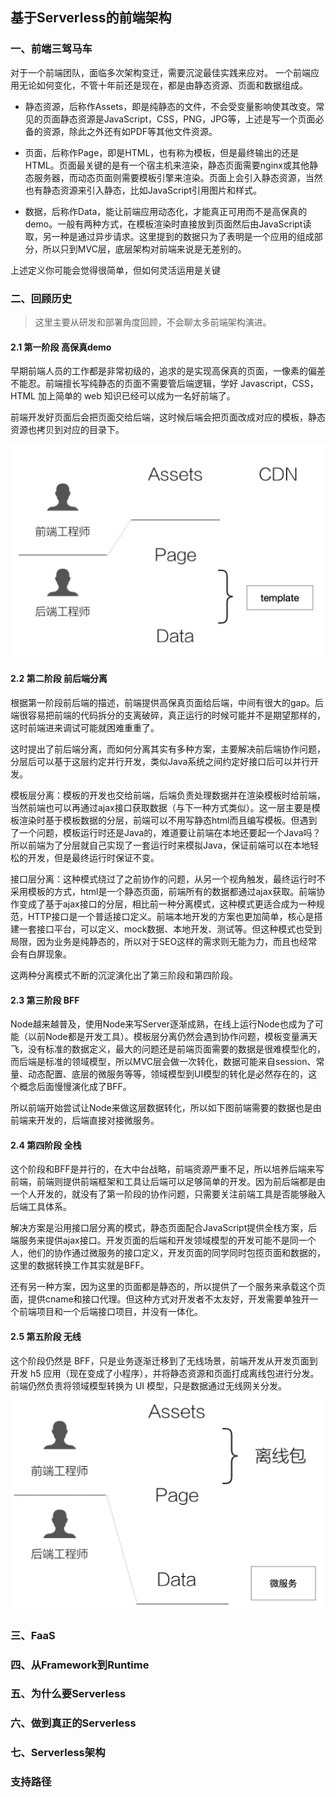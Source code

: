 ## 基于Serverless的前端架构

### 一、前端三驾马车

对于一个前端团队，面临多次架构变迁，需要沉淀最佳实践来应对。
一个前端应用无论如何变化，不管十年前还是现在，都是由静态资源、页面和数据组成。

* 静态资源，后称作Assets，即是纯静态的文件，不会受变量影响使其改变。常见的页面静态资源是JavaScript，CSS，PNG，JPG等，上述是写一个页面必备的资源，除此之外还有如PDF等其他文件资源。

* 页面，后称作Page，即是HTML，也有称为模板，但是最终输出的还是HTML。页面最关键的是有一个宿主机来渲染，静态页面需要nginx或其他静态服务器，而动态页面则需要模板引擎来渲染。页面上会引入静态资源，当然也有静态资源来引入静态，比如JavaScript引用图片和样式。

* 数据，后称作Data，能让前端应用动态化，才能真正可用而不是高保真的demo。一般有两种方式，在模板渲染时直接放到页面然后由JavaScript读取，另一种是通过异步请求。这里提到的数据只为了表明是一个应用的组成部分，所以只到MVC层，底层架构对前端来说是无差别的。

上述定义你可能会觉得很简单，但如何灵活运用是关键

### 二、回顾历史

> 这里主要从研发和部署角度回顾，不会聊太多前端架构演进。

#### 2.1 第一阶段 高保真demo

早期前端人员的工作都是非常初级的，追求的是实现高保真的页面，一像素的偏差不能忍。前端擅长写纯静态的页面不需要管后端逻辑，学好 Javascript，CSS，HTML 加上简单的 web 知识已经可以成为一名好前端了。

前端开发好页面后会把页面交给后端，这时候后端会把页面改成对应的模板，静态资源也拷贝到对应的目录下。

![以往架构](/asserts/pre-architecture.png)

#### 2.2 第二阶段 前后端分离

根据第一阶段前后端的描述，前端提供高保真页面给后端，中间有很大的gap。后端很容易把前端的代码拆分的支离破碎，真正运行的时候可能并不是期望那样的，这时前端进来调试可能就困难重重了。

这时提出了前后端分离，而如何分离其实有多种方案，主要解决前后端协作问题，分层后可以基于这层约定并行开发，类似Java系统之间约定好接口后可以并行开发。

模板层分离：模板的开发也交给前端，后端负责处理数据并在渲染模板时给前端，当然前端也可以再通过ajax接口获取数据（与下一种方式类似）。这一层主要是模板渲染时基于模板数据的分层，前端可以不用写静态html而且编写模板。但遇到了一个问题，模板运行时还是Java的，难道要让前端在本地还要起一个Java吗？所以前端为了分层就自己实现了一套运行时来模拟Java，保证前端可以在本地轻松的开发，但是最终运行时保证不变。

接口层分离：这种模式绕过了之前协作的问题，从另一个视角触发，最终运行时不采用模板的方式，html是一个静态页面，前端所有的数据都通过ajax获取。前端协作变成了基于ajax接口的分层，相比前一种分离模式，这种模式更适合成为一种规范，HTTP接口是一个普适接口定义。前端本地开发的方案也更加简单，核心是搭建一套接口平台，可以定义、mock数据、本地开发、测试等。但这种模式也受到局限，因为业务是纯静态的，所以对于SEO这样的需求则无能为力，而且也经常会有白屏现象。

这两种分离模式不断的沉淀演化出了第三阶段和第四阶段。

#### 2.3 第三阶段 BFF

Node越来越普及，使用Node来写Server逐渐成熟，在线上运行Node也成为了可能（以前Node都是开发工具）。模板层分离仍然会遇到协作问题，模板变量满天飞，没有标准的数据定义，最大的问题还是前端页面需要的数据是很难模型化的，而后端是标准的领域模型，所以MVC层会做一次转化，数据可能来自session、常量、动态配置、底层的微服务等等，领域模型到UI模型的转化是必然存在的，这个概念后面慢慢演化成了BFF。

所以前端开始尝试让Node来做这层数据转化，所以如下图前端需要的数据也是由前端来开发的，后端直接对接微服务。

#### 2.4 第四阶段 全栈

这个阶段和BFF是并行的，在大中台战略，前端资源严重不足，所以培养后端来写前端，前端则提供前端框架和工具让后端可以足够简单的开发。因为前后端都是由一个人开发的，就没有了第一阶段的协作问题，只需要关注前端工具是否能够融入后端工具体系。

解决方案是沿用接口层分离的模式，静态页面配合JavaScript提供全栈方案，后端服务来提供ajax接口。开发页面的后端和开发领域模型的开发可能不是同一个人，他们的协作通过微服务的接口定义，开发页面的同学同时包揽页面和数据的，这里的数据转换工作其实就是BFF。

还有另一种方案，因为这里的页面都是静态的，所以提供了一个服务来承载这个页面，提供cname和接口代理。但这种方式对开发者不太友好，开发需要单独开一个前端项目和一个后端接口项目，并没有一体化。

#### 2.5 第五阶段 无线

这个阶段仍然是 BFF，只是业务逐渐迁移到了无线场景，前端开发从开发页面到开发 h5 应用（现在变成了小程序），并将静态资源和页面打成离线包进行分发。前端仍然负责将领域模型转换为 UI 模型，只是数据通过无线网关分发。

![当前架构](/asserts/current-architecture.png)

### 三、FaaS

### 四、从Framework到Runtime

### 五、为什么要Serverless

### 六、做到真正的Serverless

### 七、Serverless架构

### 支持路径